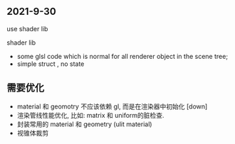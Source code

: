 
## 2021-9-30

use shader lib

shader lib
* some glsl code which is normal for all renderer object in the scene tree;
* simple struct , no state


## 需要优化
* material 和 geomotry 不应该依赖 gl, 而是在渲染器中初始化 [down]
* 渲染管线性能优化, 比如: matrix 和 uniform的脏检查.
* 封装常用的 material 和 geometry (ulit material)
* 视锥体裁剪
